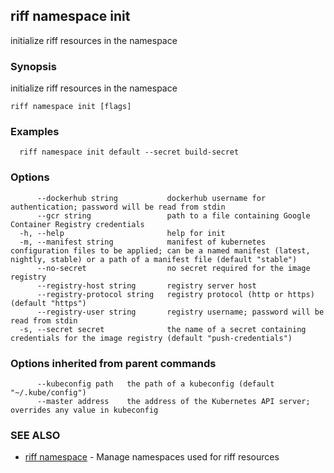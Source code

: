 ## riff namespace init

initialize riff resources in the namespace

### Synopsis

initialize riff resources in the namespace

```
riff namespace init [flags]
```

### Examples

```
  riff namespace init default --secret build-secret
```

### Options

```
      --dockerhub string           dockerhub username for authentication; password will be read from stdin
      --gcr string                 path to a file containing Google Container Registry credentials
  -h, --help                       help for init
  -m, --manifest string            manifest of kubernetes configuration files to be applied; can be a named manifest (latest, nightly, stable) or a path of a manifest file (default "stable")
      --no-secret                  no secret required for the image registry
      --registry-host string       registry server host
      --registry-protocol string   registry protocol (http or https) (default "https")
      --registry-user string       registry username; password will be read from stdin
  -s, --secret secret              the name of a secret containing credentials for the image registry (default "push-credentials")
```

### Options inherited from parent commands

```
      --kubeconfig path   the path of a kubeconfig (default "~/.kube/config")
      --master address    the address of the Kubernetes API server; overrides any value in kubeconfig
```

### SEE ALSO

* [riff namespace](riff_namespace.md)	 - Manage namespaces used for riff resources

